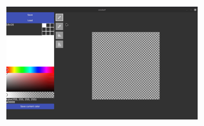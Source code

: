 ![](https://github.com/lomstfer/smokeP/blob/855d62315583d73c5f0421ce458fd920b6e54e82/development_diary/2024-06-27/2024-06-27%2016-34.gif)
